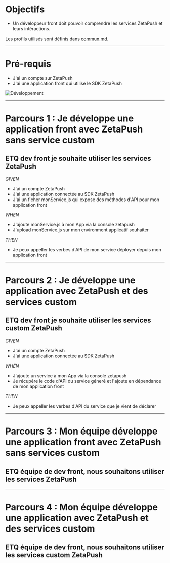 
# Objectifs

- Un développeur front doit pouvoir comprendre les services ZetaPush et leurs intéractions.

Les profils utilisés sont définis dans [commun.md](./commun.md).

***

# Pré-requis

- J'ai un compte sur ZetaPush
- J'ai une application front qui utilise le SDK ZetaPush

![Développement](https://exp.draw.io/ImageExport4/export?url=https://raw.githubusercontent.com/zetapush/zetapush-next-open-specification/master/schemas/dev-front-interaction-services-zetapush.html)

***

# <a name="parcours-1"></a> Parcours 1 : Je développe une application front avec ZetaPush sans service custom


## ETQ dev front je souhaite utiliser les services ZetaPush


*GIVEN*
  - J'ai un compte ZetaPush
  - J'ai une application connectée au SDK ZetaPush
  - J'ai un ficher monService.js qui expose des méthodes d'API pour mon application front 
  
*WHEN*
  - J'ajoute monService.js à mon App via la console zetapush
  - J'upload monService.js sur mon environment applicatif souhaiter

*THEN*
  - Je peux appeller les verbes d'API de mon service déployer depuis mon application front
  

***

# <a name="parcours-2"></a> Parcours 2 : Je développe une application avec ZetaPush et des services custom

## ETQ dev front je souhaite utiliser les services custom ZetaPush
  

*GIVEN*
  - J'ai un compte ZetaPush
  - J'ai une application connectée au SDK ZetaPush
  
*WHEN*
  - J'ajoute un service à mon App via la console zetapush
  - Je récupére le code d'API du service géneré et l'ajoute en dépendance de mon application front

*THEN*
  - Je peux appeller les verbes d'API du service que je vient de déclarer


***

# <a name="parcours-3"></a> Parcours 3 : Mon équipe développe une application front avec ZetaPush sans services custom

## ETQ équipe de dev front, nous souhaitons utiliser les services ZetaPush


  


***

# <a name="parcours-4"></a> Parcours 4 : Mon équipe développe une application avec ZetaPush et des services custom

## ETQ équipe de dev front, nous souhaitons utiliser les services custom ZetaPush

  



